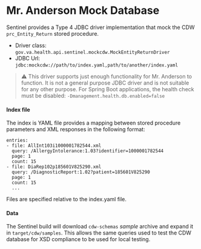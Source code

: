 # Mr. Anderson Mock Database

Sentinel provides a Type 4 JDBC driver implementation that mock the CDW `prc_Entity_Return` stored
procedure.

* Driver class: `gov.va.health.api.sentinel.mockcdw.MockEntityReturnDriver`
* JDBC Url: `jdbc:mockcdw://path/to/index.yaml,path/to/another/index.yaml`

> ⚠ This driver supports just enough functionality for Mr. Anderson to function. It is not a 
> general purpose JDBC driver and is not suitable for any other purpose. For Spring Boot 
> applications, the health check must be disabled: `-Dmanagement.health.db.enabled=false`

#### Index file

The index is YAML file provides a mapping between stored procedure parameters and XML responses
in the following format:

```
entries:
- file: AllInt103i1000001782544.xml
  query: /AllergyIntolerance:1.03?identifier=1000001782544
  page: 1
  count: 15
- file: DiaRep102p185601V825290.xml
  query: /DiagnosticReport:1.02?patient=185601V825290
  page: 1
  count: 15
  ...
```

 Files are specified relative to the index.yaml file.
 
 
 #### Data
 The Sentinel build will download `cdw-schemas` _sample_ archive and expand it in 
 `target/cdw/samples`. This allows the same queries used to test the CDW database for XSD 
 compliance to be used for local testing.
 
 

